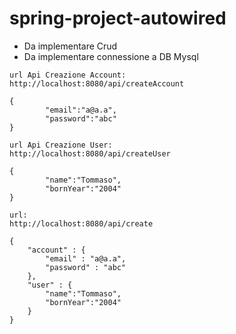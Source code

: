 # spring-project-autowired

- Da implementare Crud
- Da implementare connessione a DB Mysql

```
url Api Creazione Account:
http://localhost:8080/api/createAccount

{
        "email":"a@a.a",
        "password":"abc"
}

```

```
url Api Creazione User:
http://localhost:8080/api/createUser

{
        "name":"Tommaso",
        "bornYear":"2004"
}

```


```
url:
http://localhost:8080/api/create

{
    "account" : {
        "email" : "a@a.a",
        "password" : "abc"
    },
    "user" : {
        "name":"Tommaso",
        "bornYear":"2004" 
    }
}
```
